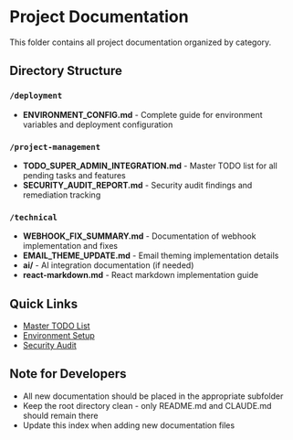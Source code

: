 # Project Documentation

This folder contains all project documentation organized by category.

## Directory Structure

### `/deployment`
- **ENVIRONMENT_CONFIG.md** - Complete guide for environment variables and deployment configuration

### `/project-management`
- **TODO_SUPER_ADMIN_INTEGRATION.md** - Master TODO list for all pending tasks and features
- **SECURITY_AUDIT_REPORT.md** - Security audit findings and remediation tracking

### `/technical`
- **WEBHOOK_FIX_SUMMARY.md** - Documentation of webhook implementation and fixes
- **EMAIL_THEME_UPDATE.md** - Email theming implementation details
- **ai/** - AI integration documentation (if needed)
- **react-markdown.md** - React markdown implementation guide

## Quick Links

- [Master TODO List](./project-management/TODO_SUPER_ADMIN_INTEGRATION.md)
- [Environment Setup](./deployment/ENVIRONMENT_CONFIG.md)
- [Security Audit](./project-management/SECURITY_AUDIT_REPORT.md)

## Note for Developers

- All new documentation should be placed in the appropriate subfolder
- Keep the root directory clean - only README.md and CLAUDE.md should remain there
- Update this index when adding new documentation files